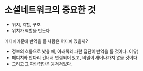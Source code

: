 
# 소셜네트워크의 중요한 것
* 위치, 역할, 구조
* 위치가 역할을 만든다

메디치가문에 반역을 들 사람은 어디에 있을까?
* 정보의 흐름으로 봤을 때, 아래쪽의 파란 집단이 반역을 들 것이다.
이유) 
* 메디치와 반다리 건너서 연결되어 있고, 비밀이 새어나가지 않을 것이다
* 그리고 그 파란집단은 뭉쳐쳐있다.


<!--stackedit_data:
eyJoaXN0b3J5IjpbNzkzNTc5NjIyXX0=
-->